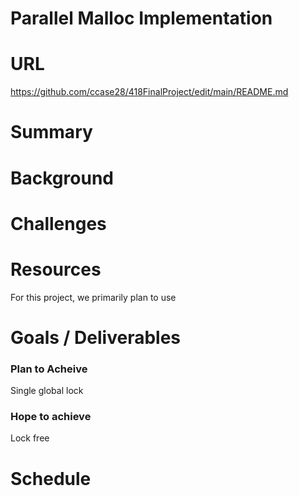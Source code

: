 # Parallel Malloc Implementation

# URL
https://github.com/ccase28/418FinalProject/edit/main/README.md

# Summary

# Background

# Challenges

# Resources
 For this project, we primarily plan to use 
# Goals / Deliverables
### Plan to Acheive
Single global lock

### Hope to achieve
Lock free

# Schedule
